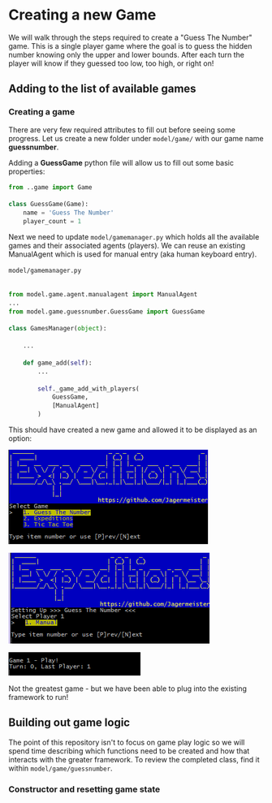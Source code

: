 # Creating a new Game

We will walk through the steps required to create a "Guess The Number" game. This is a single player game where the goal is to guess the hidden number knowing only the upper and lower bounds. After each turn the player will know if they guessed too low, too high, or right on!

## Adding to the list of available games

### Creating a game
There are very few required attributes to fill out before seeing some progress. Let us create a new folder under `model/game/` with our game name **guessnumber**.

Adding a **GuessGame** python file will allow us to fill out some basic properties:
```python
from ..game import Game

class GuessGame(Game):
    name = 'Guess The Number'
    player_count = 1
```

Next we need to update `model/gamemanager.py` which holds all the available games and their associated agents (players). We can reuse an existing ManualAgent which is used for manual entry (aka human keyboard entry).

`model/gamemanager.py`
```python

from model.game.agent.manualagent import ManualAgent
...
from model.game.guessnumber.GuessGame import GuessGame

class GamesManager(object):

    ...

    def game_add(self):
        ...

        self._game_add_with_players(
            GuessGame,
            [ManualAgent]
        )
```

This should have created a new game and allowed it to be displayed as an option:

![Game Selection](./Game_01.png)

![Player Selection](./Game_02.png)

![Playing](./Game_03.png)

Not the greatest game - but we have been able to plug into the existing framework to run!

## Building out game logic
The point of this repository isn't to focus on game play logic so we will spend time describing which functions need to be created and how that interacts with the greater framework. To review the completed class, find it within `model/game/guessnumber`.

### Constructor and resetting game state

